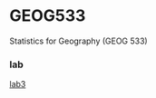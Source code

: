 # GEOG533
Statistics for Geography (GEOG 533)

### lab
[lab3](https://pxxxxp13.github.io/lab3.html)
